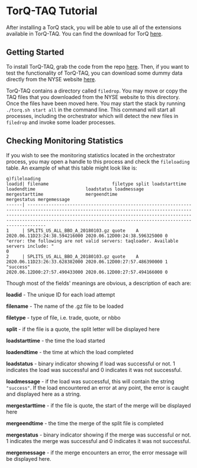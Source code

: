 <a name="TorQ-TAQ Tutorial"></a>

# TorQ-TAQ Tutorial

After installing a TorQ stack, you will be able to use all of the extensions available
in TorQ-TAQ.  You can find the download for TorQ [here](https://github.com/AquaQAnalytics/TorQ).

## Getting Started
To install TorQ-TAQ, grab the code from the repo [here](https://github.com/AquaQAnalytics/TorQ-TAQ).
Then, if you want to test the functionality of TorQ-TAQ, you can download some
dummy data directly from the NYSE website [here](ftp://ftp.nyxdata.com/Historical%20Data%20Samples/Daily%20TAQ%20Sample%202018/).

TorQ-TAQ contains a directory called `filedrop`. You may move or copy the TAQ
files that you downloaded from the NYSE website to this directory.  Once the 
files have been moved here. You may start the stack by running `./torq.sh start all`
in the command line.  This command will start all processes, including the
orchestrator which will detect the new files in `filedrop` and invoke some
loader processes.  

## Checking Monitoring Statistics
If you wish to see the monitoring statistics located in the orchestrator
process, you may open a handle to this process and check the `fileloading` table.
An example of what this table might look like is:

```
q)fileloading
loadid| filename                        filetype split loadstarttime                 loadendtime                   loadstatus loadmessage                                                                          mergestarttime                mergeendtime                  mergestatus mergemessage
------| -----------------------------------------------------------------------------------------------------------------------------------------------------------------------------------------------------------------------------------------------------------------------------------------------
1     | SPLITS_US_ALL_BBO_A_20180103.gz quote    A     2020.06.11D23:24:38.594216000 2020.06.12D00:24:38.596325000 0          "error: the following are not valid servers: taqloader. Available servers include: "                                                             0
2     | SPLITS_US_ALL_BBO_A_20180103.gz quote    A     2020.06.11D23:26:33.628382000 2020.06.12D00:27:57.486390000 1          "success"                                                                            2020.06.12D00:27:57.490433000 2020.06.12D00:27:57.494166000 0
```

Though most of the fields' meanings are obvious, a description of each are:

**loadid** - The unique ID for each load attempt

**filename** - The name of the .gz file to be loaded

**filetype** - type of file, i.e. trade, quote, or nbbo

**split** - if the file is a quote, the split letter will be displayed here

**loadstarttime** - the time the load started

**loadendtime** - the time at which the load completed

**loadstatus** - binary indicator showing if load was successful or not.  1 indicates the load was successful and 0 indicates it was not successful.

**loadmessage** - if the load was successful, this will contain the string `"success"`.  If the load encountered an error at any point, the error is caught and displayed here as a string.

**mergestarttime** - if the file is quote, the start of the merge will be displayed here

**mergeendtime** - the time the merge of the split file is completed

**mergestatus** - binary indicator showing if the merge was successful or not.  1 indicates the merge was successful and 0 indicates it was not successful.

**mergemessage** - if the merge encounters an error, the error message will be displayed here.

